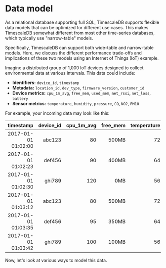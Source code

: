# Data model

As a relational database supporting full SQL, TimescaleDB supports flexible data
models that can be optimized for different use cases. This makes TimescaleDB
somewhat different from most other time-series databases, which typically use
"narrow-table" models.

Specifically, TimescaleDB can support both wide-table and narrow-table models.
Here, we discuss the different performance trade-offs and implications of these
two models using an Internet of Things (IoT) example.

Imagine a distributed group of 1,000 IoT devices designed to collect
environmental data at various intervals. This data could include:

- **Identifiers:** `device_id`, `timestamp`
- **Metadata:** `location_id`, `dev_type`, `firmware_version`, `customer_id`
- **Device metrics:** `cpu_1m_avg`, `free_mem`, `used_mem`, `net_rssi`, `net_loss`, `battery`
- **Sensor metrics:** `temperature`, `humidity`, `pressure`, `CO`, `NO2`, `PM10`

For example, your incoming data may look like this:

timestamp | device_id | cpu_1m_avg | free_mem | temperature | location_id | dev_type
---:|---:|---:|---:|---:|---:|---:
2017-01-01 01:02:00 | abc123 |  80 | 500MB | 72 | 335 | field
2017-01-01 01:02:23 | def456 |  90 | 400MB | 64 | 335 | roof
2017-01-01 01:02:30 | ghi789 | 120 |   0MB | 56 |  77 | roof
2017-01-01 01:03:12 | abc123 |  80 | 500MB | 72 | 335 | field
2017-01-01 01:03:35 | def456 |  95 | 350MB | 64 | 335 | roof
2017-01-01 01:03:42 | ghi789 | 100 | 100MB | 56 |  77 | roof


Now, let's look at various ways to model this data.
